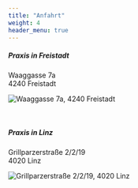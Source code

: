 ```yaml
---
title: "Anfahrt"
weight: 4
header_menu: true
---
```


##### Praxis in Freistadt

Waaggasse 7a  
4240 Freistadt

![Waaggasse 7a, 4240 Freistadt](images/51-map-freistadt.png)

&nbsp;

##### Praxis in Linz

Grillparzerstraße 2/2/19   
4020 Linz

![Grillparzerstraße 2/2/19, 4020 Linz](images/52-map-linz.png)

